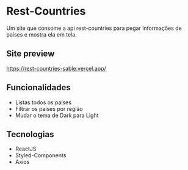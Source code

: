 # Rest-Countries
Um site que consome a api rest-countries para pegar informações de países e mostra ela em tela.

## Site preview

 https://rest-countries-sable.vercel.app/


## Funcionalidades

 - Listas todos os países
 - Filtrar os países por região
 - Mudar o tema de Dark para Light
 
## Tecnologias

 - ReactJS
 - Styled-Components
 - Axios
